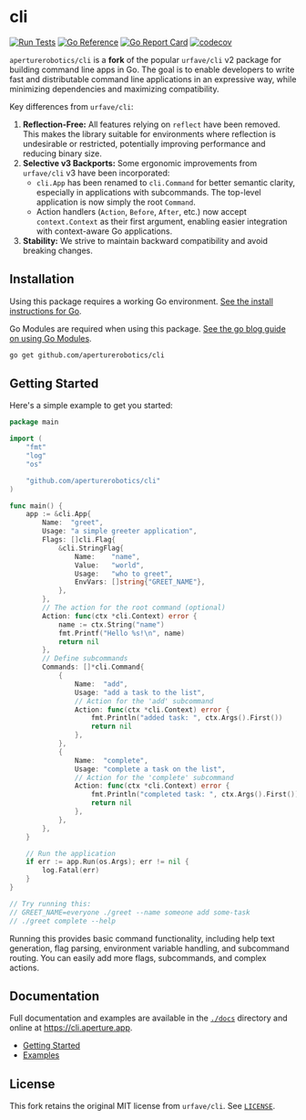 # cli

[![Run Tests](https://github.com/aperturerobotics/cli/actions/workflows/tests.yml/badge.svg?branch=main)](https://github.com/aperturerobotics/cli/actions/workflows/tests.yml)
[![Go Reference](https://pkg.go.dev/badge/github.com/aperturerobotics/cli.svg)](https://pkg.go.dev/github.com/aperturerobotics/cli)
[![Go Report Card](https://goreportcard.com/badge/github.com/aperturerobotics/cli)](https://goreportcard.com/report/github.com/aperturerobotics/cli)
[![codecov](https://codecov.io/gh/aperturerobotics/cli/branch/main/graph/badge.svg)](https://codecov.io/gh/aperturerobotics/cli)

`aperturerobotics/cli` is a **fork** of the popular `urfave/cli` v2 package for building command line apps in Go. The goal is to enable developers to write fast and distributable command line applications in an expressive way, while minimizing dependencies and maximizing compatibility.

Key differences from `urfave/cli`:

1.  **Reflection-Free:** All features relying on `reflect` have been removed. This makes the library suitable for environments where reflection is undesirable or restricted, potentially improving performance and reducing binary size.
2.  **Selective v3 Backports:** Some ergonomic improvements from `urfave/cli` v3 have been incorporated:
    *   `cli.App` has been renamed to `cli.Command` for better semantic clarity, especially in applications with subcommands. The top-level application is now simply the root `Command`.
    *   Action handlers (`Action`, `Before`, `After`, etc.) now accept `context.Context` as their first argument, enabling easier integration with context-aware Go applications.
3.  **Stability:** We strive to maintain backward compatibility and avoid breaking changes.

## Installation

Using this package requires a working Go environment. [See the install instructions for Go](http://golang.org/doc/install.html).

Go Modules are required when using this package. [See the go blog guide on using Go Modules](https://blog.golang.org/using-go-modules).

```sh
go get github.com/aperturerobotics/cli
```

## Getting Started

Here's a simple example to get you started:

```go
package main

import (
	"fmt"
	"log"
	"os"

	"github.com/aperturerobotics/cli"
)

func main() {
	app := &cli.App{
		Name:  "greet",
		Usage: "a simple greeter application",
		Flags: []cli.Flag{
			&cli.StringFlag{
				Name:    "name",
				Value:   "world",
				Usage:   "who to greet",
				EnvVars: []string{"GREET_NAME"},
			},
		},
		// The action for the root command (optional)
		Action: func(ctx *cli.Context) error {
			name := ctx.String("name")
			fmt.Printf("Hello %s!\n", name)
			return nil
		},
		// Define subcommands
		Commands: []*cli.Command{
			{
				Name:  "add",
				Usage: "add a task to the list",
				// Action for the 'add' subcommand
				Action: func(ctx *cli.Context) error {
					fmt.Println("added task: ", ctx.Args().First())
					return nil
				},
			},
			{
				Name:  "complete",
				Usage: "complete a task on the list",
				// Action for the 'complete' subcommand
				Action: func(ctx *cli.Context) error {
					fmt.Println("completed task: ", ctx.Args().First())
					return nil
				},
			},
		},
	}

	// Run the application
	if err := app.Run(os.Args); err != nil {
		log.Fatal(err)
	}
}

// Try running this:
// GREET_NAME=everyone ./greet --name someone add some-task
// ./greet complete --help
```

Running this provides basic command functionality, including help text generation, flag parsing, environment variable handling, and subcommand routing. You can easily add more flags, subcommands, and complex actions.

## Documentation

Full documentation and examples are available in the [`./docs`](./docs) directory and online at <https://cli.aperture.app>.

*   [Getting Started](./docs/getting-started.md)
*   [Examples](./docs/examples/)

## License

This fork retains the original MIT license from `urfave/cli`. See [`LICENSE`](./LICENSE).
